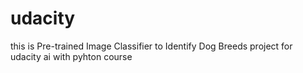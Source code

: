 # udacity
this is  Pre-trained Image Classifier to Identify Dog Breeds project for udacity ai with pyhton course
